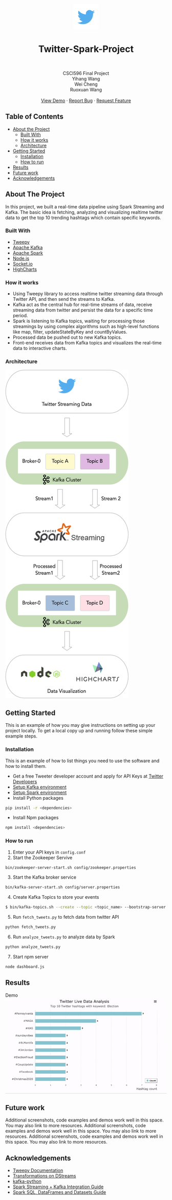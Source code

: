 <!-- PROJECT LOGO -->
<br />
<p align="center">
  <img src="images/logo.png" alt="Logo" width="80" height="80" />
  <h1 align="center">Twitter-Spark-Project</h1>
  <br />
  <p align="center">
    CSCI596 Final Project <br />
    Yihang Wang <br />
    Wei Cheng <br />
    Ruoxuan Wang <br />
  <br />
    <a href="">View Demo</a>
    ·
    <a href="">Report Bug</a>
    ·
    <a href="">Request Feature</a>
  </p>
</p>



<!-- TABLE OF CONTENTS -->
## Table of Contents

* [About the Project](#about-the-project)
  * [Built With](#built-with)
  * [How it works](#how-it-works)
  * [Architecture](#built-with)
* [Getting Started](#getting-started)
  * [Installation](#installation)
  * [How to run](#how-to-run)
* [Results](#results)
* [Future work](#future-work)
* [Acknowledgements](#acknowledgements)



<!-- ABOUT THE PROJECT -->
## About The Project

In this project, we built a real-time data pipeline using Spark Streaming and Kafka. The basic idea is fetching, analyzing and visualizing realtime twitter data to get the top 10 trending hashtags which contain specific keywords.


### Built With
* [Tweepy](https://www.tweepy.org/)
* [Apache Kafka](https://kafka.apache.org/)
* [Apache Spark](https://spark.apache.org/) 
* [Node.js](https://nodejs.org/en/)
* [Socket.io](https://socket.io/)
* [HighCharts](https://www.highcharts.com/)

### How it works

* Using Tweepy library to access realtime twitter streaming data through Twitter API, and then send the streams to Kafka.
* Kafka act as the central hub for real-time streams of data, receive streaming data from twitter and persist the data for a specific time period.
* Spark is listening to Kafka topics, waiting for processing those streamings by using complex algorithms such as high-level functions like map, filter, updateStateByKey and countByValues.
* Processed data be pushed out to new Kafka topics.
* Front-end receives data from Kafka topics and visualizes the real-time data to interactive charts.


### Architecture

![architecture]




<!-- GETTING STARTED -->
## Getting Started

This is an example of how you may give instructions on setting up your project locally.
To get a local copy up and running follow these simple example steps.

### Installation

This is an example of how to list things you need to use the software and how to install them.
* Get a free Tweeter developer account and apply for API Keys at [Twitter Developers](https://developer.twitter.com/en)
* [Setup Kafka environment](https://kafka.apache.org/quickstart)
* [Setup Spark environment](https://spark.apache.org/)
* Install Python packages
```sh
pip install -r <dependencies>
```
* Install Npm packages
```sh
npm install <dependencies>
```

### How to run

1. Enter your API keys in `config.conf`
2. Start the Zookeeper Servive
```sh
bin/zookeeper-server-start.sh config/zookeeper.properties
```
3. Start the Kafka broker service
```sh
bin/kafka-server-start.sh config/server.properties
```
4. Create Kafka Topics to store your events
```sh
$ bin/kafka-topics.sh --create --topic <topic_name> --bootstrap-server localhost:9092
```
5. Run `fetch_tweets.py` to fetch data from twitter API
```sh
python fetch_tweets.py 
```
6. Run `analyze_tweets.py` to analyze data by Spark
```sh
python analyze_tweets.py 
```
7. Start npm server
```sh
node dashboard.js
```


<!-- RESULTS -->
## Results

Demo
![demo]


<!-- FUTURE WORK -->
## Future work

 Additional screenshots, code examples and demos work well in this space. You may also link to more resources. Additional screenshots, code examples and demos work well in this space. You may also link to more resources. Additional screenshots, code examples and demos work well in this space. You may also link to more resources.


<!-- ACKNOWLEDGEMENTS -->
## Acknowledgements
* [Tweepy Documentation](http://docs.tweepy.org/en/latest/index.html)
* [Transformations on DStreams](https://spark.apache.org/docs/latest/streaming-programming-guide.html#transformations-on-dstreams)
* [kafka-python](https://kafka-python.readthedocs.io/en/master/index.html#)
* [Spark Streaming + Kafka Integration Guide](https://spark.apache.org/docs/latest/streaming-kafka-0-10-integration.html)
* [Spark SQL, DataFrames and Datasets Guide](http://spark.apache.org/docs/2.1.0/sql-programming-guide.html)




<!-- MARKDOWN LINKS & IMAGES -->
[logo]: images/logo.png
[demo]: images/demo.gif
[architecture]: images/img.png
[product-screenshot]: images/screenshot.png
